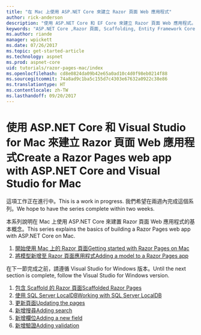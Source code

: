 ```yaml
---
title: "在 Mac 上使用 ASP.NET Core 來建立 Razor 頁面 Web 應用程式"
author: rick-anderson
description: "使用 ASP.NET Core 和 EF Core 來建立 Razor 頁面 Web 應用程式。"
keywords: "ASP.NET Core ,Razor 頁面, Scaffolding, Entity Framework Core, EF, EF Core, 資料庫, mac, macOS, Visual Studio for Mac"
ms.author: riande
manager: wpickett
ms.date: 07/26/2017
ms.topic: get-started-article
ms.technology: aspnet
ms.prod: aspnet-core
uid: tutorials/razor-pages-mac/index
ms.openlocfilehash: cd8e0824da09b42e65a0ad10c4d0f98eb0214f88
ms.sourcegitcommit: 74a8ad9c1ba5c155d7c4303e67632a0922c38e86
ms.translationtype: HT
ms.contentlocale: zh-TW
ms.lasthandoff: 09/20/2017
---
```

# <a name="create-a-razor-pages-web-app-with-aspnet-core-and-visual-studio-for-mac"></a><span data-ttu-id="c120b-104">使用 ASP.NET Core 和 Visual Studio for Mac 來建立 Razor 頁面 Web 應用程式</span><span class="sxs-lookup"><span data-stu-id="c120b-104">Create a Razor Pages web app with ASP.NET Core and Visual Studio for Mac</span></span>

<span data-ttu-id="c120b-105">這項工作正在進行中。</span><span class="sxs-lookup"><span data-stu-id="c120b-105">This is a work in progress.</span></span> <span data-ttu-id="c120b-106">我們希望在兩週內完成這個系列。</span><span class="sxs-lookup"><span data-stu-id="c120b-106">We hope to have the series complete within two weeks.</span></span>

<span data-ttu-id="c120b-107">本系列說明在 Mac 上使用 ASP.NET Core 來建置 Razor 頁面 Web 應用程式的基本概念。</span><span class="sxs-lookup"><span data-stu-id="c120b-107">This series explains the basics of building a Razor Pages web app with ASP.NET Core on Mac.</span></span>

1. [<span data-ttu-id="c120b-108">開始使用 Mac 上的 Razor 頁面</span><span class="sxs-lookup"><span data-stu-id="c120b-108">Getting started with Razor Pages on Mac</span></span>](xref:tutorials/razor-pages-mac/razor-pages-start)
1. [<span data-ttu-id="c120b-109">將模型新增至 Razor 頁面應用程式</span><span class="sxs-lookup"><span data-stu-id="c120b-109">Adding a model to a Razor Pages app</span></span>](xref:tutorials/razor-pages-mac/model)


<span data-ttu-id="c120b-110">在下一節完成之前，請遵循 Visual Studio for Windows 版本。</span><span class="sxs-lookup"><span data-stu-id="c120b-110">Until the next section is complete, follow the Visual Studio for Windows version.</span></span>

1. [<span data-ttu-id="c120b-111">包含 Scaffold 的 Razor 頁面</span><span class="sxs-lookup"><span data-stu-id="c120b-111">Scaffolded Razor Pages</span></span>](xref:tutorials/razor-pages/page)
1. [<span data-ttu-id="c120b-112">使用 SQL Server LocalDB</span><span class="sxs-lookup"><span data-stu-id="c120b-112">Working with SQL Server LocalDB</span></span>](xref:tutorials/razor-pages/sql)
1. [<span data-ttu-id="c120b-113">更新頁面</span><span class="sxs-lookup"><span data-stu-id="c120b-113">Updating the pages</span></span>](xref:tutorials/razor-pages/da1)
1. [<span data-ttu-id="c120b-114">新增搜尋</span><span class="sxs-lookup"><span data-stu-id="c120b-114">Adding search</span></span>](xref:tutorials/razor-pages/search)
1. [<span data-ttu-id="c120b-115">新增欄位</span><span class="sxs-lookup"><span data-stu-id="c120b-115">Adding a new field</span></span>](xref:tutorials/razor-pages/new-field)
1. [<span data-ttu-id="c120b-116">新增驗證</span><span class="sxs-lookup"><span data-stu-id="c120b-116">Adding validation</span></span>](xref:tutorials/razor-pages/validation)

